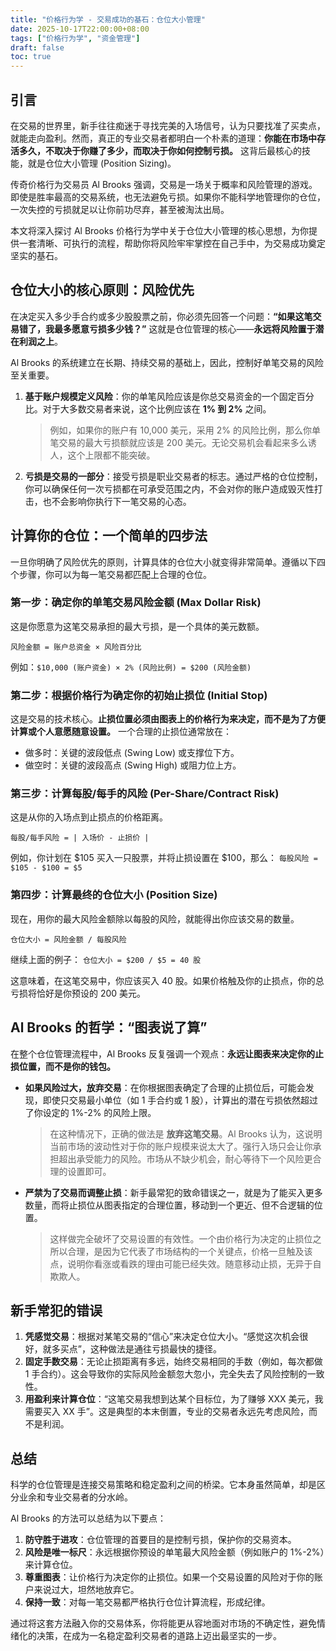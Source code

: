 ```yaml
---
title: "价格行为学 - 交易成功的基石：仓位大小管理"
date: 2025-10-17T22:00:00+08:00
tags: ["价格行为学", "资金管理"]
draft: false
toc: true
---
```


## 引言

在交易的世界里，新手往往痴迷于寻找完美的入场信号，认为只要找准了买卖点，就能走向盈利。然而，真正的专业交易者都明白一个朴素的道理：**你能在市场中存活多久，不取决于你赚了多少，而取决于你如何控制亏损。** 这背后最核心的技能，就是仓位大小管理 (Position Sizing)。

传奇价格行为交易员 Al Brooks 强调，交易是一场关于概率和风险管理的游戏。即使是胜率最高的交易系统，也无法避免亏损。如果你不能科学地管理你的仓位，一次失控的亏损就足以让你前功尽弃，甚至被淘汰出局。

本文将深入探讨 Al Brooks 价格行为学中关于仓位大小管理的核心思想，为你提供一套清晰、可执行的流程，帮助你将风险牢牢掌控在自己手中，为交易成功奠定坚实的基石。

<!--more-->

## 仓位大小的核心原则：风险优先

在决定买入多少手合约或多少股股票之前，你必须先回答一个问题：**“如果这笔交易错了，我最多愿意亏损多少钱？”** 这就是仓位管理的核心——**永远将风险置于潜在利润之上**。

Al Brooks 的系统建立在长期、持续交易的基础上，因此，控制好单笔交易的风险至关重要。

1.  **基于账户规模定义风险**：你的单笔风险应该是你总交易资金的一个固定百分比。对于大多数交易者来说，这个比例应该在 **1% 到 2%** 之间。
    > 例如，如果你的账户有 10,000 美元，采用 2% 的风险比例，那么你单笔交易的最大亏损额就应该是 200 美元。无论交易机会看起来多么诱人，这个上限都不能突破。

2.  **亏损是交易的一部分**：接受亏损是职业交易者的标志。通过严格的仓位控制，你可以确保任何一次亏损都在可承受范围之内，不会对你的账户造成毁灭性打击，也不会影响你执行下一笔交易的心态。

## 计算你的仓位：一个简单的四步法

一旦你明确了风险优先的原则，计算具体的仓位大小就变得非常简单。遵循以下四个步骤，你可以为每一笔交易都匹配上合理的仓位。

### 第一步：确定你的单笔交易风险金额 (Max Dollar Risk)

这是你愿意为这笔交易承担的最大亏损，是一个具体的美元数额。

`风险金额 = 账户总资金 × 风险百分比`

例如：`$10,000 (账户资金) × 2% (风险比例) = $200 (风险金额)`

### 第二步：根据价格行为确定你的初始止损位 (Initial Stop)

这是交易的技术核心。**止损位置必须由图表上的价格行为来决定，而不是为了方便计算或个人意愿随意设置。** 一个合理的止损位通常放在：

-   做多时：关键的波段低点 (Swing Low) 或支撑位下方。
-   做空时：关键的波段高点 (Swing High) 或阻力位上方。

### 第三步：计算每股/每手的风险 (Per-Share/Contract Risk)

这是从你的入场点到止损点的价格距离。

`每股/每手风险 = | 入场价 - 止损价 |`

例如，你计划在 $105 买入一只股票，并将止损设置在 $100，那么：
`每股风险 = $105 - $100 = $5`

### 第四步：计算最终的仓位大小 (Position Size)

现在，用你的最大风险金额除以每股的风险，就能得出你应该交易的数量。

`仓位大小 = 风险金额 / 每股风险`

继续上面的例子：
`仓位大小 = $200 / $5 = 40 股`

这意味着，在这笔交易中，你应该买入 40 股。如果价格触及你的止损点，你的总亏损将恰好是你预设的 200 美元。

## Al Brooks 的哲学：“图表说了算”

在整个仓位管理流程中，Al Brooks 反复强调一个观点：**永远让图表来决定你的止损位置，而不是你的钱包。**

-   **如果风险过大，放弃交易**：在你根据图表确定了合理的止损位后，可能会发现，即使只交易最小单位（如 1 手合约或 1 股），计算出的潜在亏损依然超过了你设定的 1%-2% 的风险上限。
    > 在这种情况下，正确的做法是 **放弃这笔交易**。Al Brooks 认为，这说明当前市场的波动性对于你的账户规模来说太大了。强行入场只会让你承担超出承受能力的风险。市场从不缺少机会，耐心等待下一个风险更合理的设置即可。

-   **严禁为了交易而调整止损**：新手最常犯的致命错误之一，就是为了能买入更多数量，而将止损位从图表指定的合理位置，移动到一个更近、但不合逻辑的位置。
    > 这样做完全破坏了交易设置的有效性。一个由价格行为决定的止损位之所以合理，是因为它代表了市场结构的一个关键点，价格一旦触及该点，说明你看涨或看跌的理由可能已经失效。随意移动止损，无异于自欺欺人。

## 新手常犯的错误

1.  **凭感觉交易**：根据对某笔交易的“信心”来决定仓位大小。“感觉这次机会很好，就多买点”，这种做法是通往亏损最快的捷径。
2.  **固定手数交易**：无论止损距离有多远，始终交易相同的手数（例如，每次都做 1 手合约）。这会导致你的实际风险金额忽大忽小，完全失去了风险控制的一致性。
3.  **用盈利来计算仓位**：“这笔交易我想到达某个目标位，为了赚够 XXX 美元，我需要买入 XX 手”。这是典型的本末倒置，专业的交易者永远先考虑风险，而不是利润。

## 总结

科学的仓位管理是连接交易策略和稳定盈利之间的桥梁。它本身虽然简单，却是区分业余和专业交易者的分水岭。

Al Brooks 的方法可以总结为以下要点：

1.  **防守胜于进攻**：仓位管理的首要目的是控制亏损，保护你的交易资本。
2.  **风险是唯一标尺**：永远根据你预设的单笔最大风险金额（例如账户的 1%-2%）来计算仓位。
3.  **尊重图表**：让价格行为决定你的止损位。如果一个交易设置的风险对于你的账户来说过大，坦然地放弃它。
4.  **保持一致**：对每一笔交易都严格执行仓位计算流程，形成纪律。

通过将这套方法融入你的交易体系，你将能更从容地面对市场的不确定性，避免情绪化的决策，在成为一名稳定盈利交易者的道路上迈出最坚实的一步。
